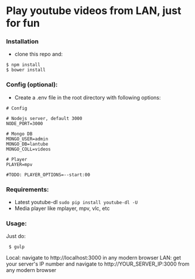 # Play youtube videos from LAN, just for fun #

### Installation ###
* clone this repo and:
```
$ npm install
$ bower install
```

### Config (optional): ###
* Create a .env file in the root directory with following options:

```
# Config

# Nodejs server, default 3000
NODE_PORT=3000

# Mongo DB
MONGO_USER=admin
MONGO_DB=lantube
MONGO_COLL=videos

# Player
PLAYER=mpv

#TODO: PLAYER_OPTIONS=--start:00
```

### Requirements: ###
* Latest youtube-dl `sudo pip install youtube-dl -U`
* Media player like mplayer, mpv, vlc, etc

### Usage: ###

Just do:
```
 $ gulp 
```
Local: navigate to http://localhost:3000 in any modern browser
LAN: get your server's IP number and navigate to http://YOUR_SERVER_IP:3000 from any modern browser